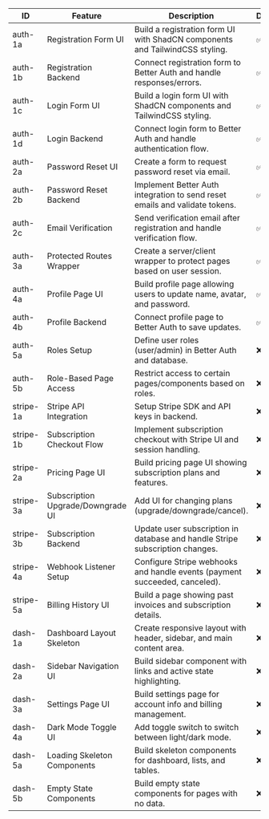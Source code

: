 | ID        | Feature                           | Description                                                                  | Done |
| --------- | --------------------------------- | ---------------------------------------------------------------------------- | ---- |
| auth-1a   | Registration Form UI              | Build a registration form UI with ShadCN components and TailwindCSS styling. | ✅   |
| auth-1b   | Registration Backend              | Connect registration form to Better Auth and handle responses/errors.        | ✅   |
| auth-1c   | Login Form UI                     | Build a login form UI with ShadCN components and TailwindCSS styling.        | ✅   |
| auth-1d   | Login Backend                     | Connect login form to Better Auth and handle authentication flow.            | ✅   |
| auth-2a   | Password Reset UI                 | Create a form to request password reset via email.                           | ✅   |
| auth-2b   | Password Reset Backend            | Implement Better Auth integration to send reset emails and validate tokens.  | ✅   |
| auth-2c   | Email Verification                | Send verification email after registration and handle verification flow.     | ✅   |
| auth-3a   | Protected Routes Wrapper          | Create a server/client wrapper to protect pages based on user session.       | ✅   |
| auth-4a   | Profile Page UI                   | Build profile page allowing users to update name, avatar, and password.      | ✅   |
| auth-4b   | Profile Backend                   | Connect profile page to Better Auth to save updates.                         | ✅   |
| auth-5a   | Roles Setup                       | Define user roles (user/admin) in Better Auth and database.                  | ❌   |
| auth-5b   | Role-Based Page Access            | Restrict access to certain pages/components based on roles.                  | ❌   |
| stripe-1a | Stripe API Integration            | Setup Stripe SDK and API keys in backend.                                    | ❌   |
| stripe-1b | Subscription Checkout Flow        | Implement subscription checkout with Stripe UI and session handling.         | ❌   |
| stripe-2a | Pricing Page UI                   | Build pricing page UI showing subscription plans and features.               | ❌   |
| stripe-3a | Subscription Upgrade/Downgrade UI | Add UI for changing plans (upgrade/downgrade/cancel).                        | ❌   |
| stripe-3b | Subscription Backend              | Update user subscription in database and handle Stripe subscription changes. | ❌   |
| stripe-4a | Webhook Listener Setup            | Configure Stripe webhooks and handle events (payment succeeded, canceled).   | ❌   |
| stripe-5a | Billing History UI                | Build a page showing past invoices and subscription details.                 | ❌   |
| dash-1a   | Dashboard Layout Skeleton         | Create responsive layout with header, sidebar, and main content area.        | ❌   |
| dash-2a   | Sidebar Navigation UI             | Build sidebar component with links and active state highlighting.            | ❌   |
| dash-3a   | Settings Page UI                  | Build settings page for account info and billing management.                 | ❌   |
| dash-4a   | Dark Mode Toggle UI               | Add toggle switch to switch between light/dark mode.                         | ❌   |
| dash-5a   | Loading Skeleton Components       | Build skeleton components for dashboard, lists, and tables.                  | ❌   |
| dash-5b   | Empty State Components            | Build empty state components for pages with no data.                         | ❌   |
